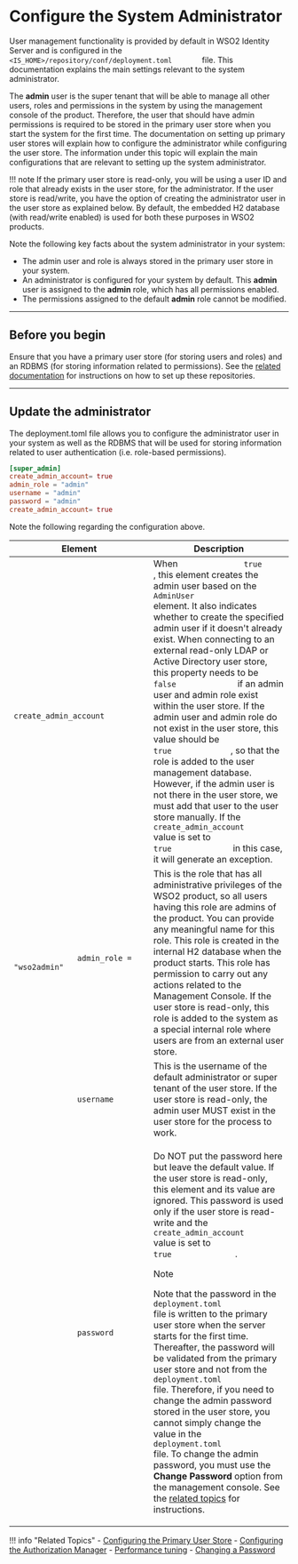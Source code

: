 # Configure the System Administrator

User management functionality is provided by default in WSO2 Identity Server and is configured in the
`         <IS_HOME>/repository/conf/deployment.toml        ` file.
This documentation explains the main settings relevant to the system
administrator.

The **admin** user is the super tenant that will be able to manage all
other users, roles and permissions in the system by using the management
console of the product. Therefore, the user that should have admin
permissions is required to be stored in the primary user store when you
start the system for the first time. The documentation on setting up
primary user stores will explain how to configure the administrator
while configuring the user store. The information under this topic will
explain the main configurations that are relevant to setting up the
system administrator.

!!! note
    If the primary user store is read-only, you will be using a user ID and
    role that already exists in the user store, for the administrator. If
    the user store is read/write, you have the option of creating the
    administrator user in the user store as explained below. By default, the
    embedded H2 database (with read/write enabled) is used for both these
    purposes in WSO2 products.
    

Note the following key facts about the system administrator in your
system:

-   The admin user and role is always stored in the primary user store
    in your system.
-   An administrator is configured for your system by default. This
    **admin** user is assigned to the **admin** role, which has all
    permissions enabled.
-   The permissions assigned to the default **admin** role cannot be
    modified.

---

## Before you begin

Ensure that you have a primary user store (for storing users and roles)
and an RDBMS (for storing information related to permissions). See the
[related
documentation](#related-topics) for
instructions on how to set up these repositories.

---

## Update the administrator

The deployment.toml file allows you to configure the administrator user in your system as well as
the RDBMS that will be used for storing information related to user
authentication (i.e. role-based permissions).

``` toml
[super_admin]
create_admin_account= true
admin_role = "admin"
username = "admin"
password = "admin"
create_admin_account= true
```

Note the following regarding the configuration above.

<table>
<colgroup>
<col style="width: 50%" />
<col style="width: 50%" />
</colgroup>
<thead>
<tr class="header">
<th>Element</th>
<th>Description</th>
</tr>
</thead>
<tbody>
<tr class="odd">
<td><code>              create_admin_account             </code></td>
<td>When <code>              true             </code>, this element creates the admin user based on the <code>              AdminUser             </code> element. It also indicates whether to create the specified admin user if it doesn't already exist. When connecting to an external read-only LDAP or Active Directory user store, this property needs to be <code>              false             </code> if an admin user and admin role exist within the user store. If the admin user and admin role do not exist in the user store, this value should be <code>              true             </code>, so that the role is added to the user management database. However, if the admin user is not there in the user store, we must add that user to the user store manually. If the <code>              create_admin_account             </code> value is set to <code>              true             </code> in this case, it will generate an exception.</td>
</tr>
<tr class="even">
<td><code>              admin_role = "wso2admin"            </code></td>
<td>This is the role that has all administrative privileges of the WSO2 product, so all users having this role are admins of the product. You can provide any meaningful name for this role. This role is created in the internal H2 database when the product starts. This role has permission to carry out any actions related to the Management Console. If the user store is read-only, this role is added to the system as a special internal role where users are from an external user store.</td>
</tr>
<tr class="even">
<td><code>              username          </code></td>
<td>This is the username of the default administrator or super tenant of the user store. If the user store is read-only, the admin user MUST exist in the user store for the process to work.</td>
</tr>
<tr class="odd">
<td><code>              password             </code></td>
<td><p>Do NOT put the password here but leave the default value. If the user store is read-only, this element and its value are ignored. This password is used only if the user store is read-write and the <code>            create_admin_account           </code> value is set to <code>               true              </code>.</p>
<div class="admonition note">
<p class="admonition-title">Note</p>
    <p>Note that the password in the <code>               deployment.toml              </code> file is written to the primary user store when the server starts for the first time. Thereafter, the password will be validated from the primary user store and not from the <code>               deployment.toml             </code> file. Therefore, if you need to change the admin password stored in the user store, you cannot simply change the value in the <code>               deployment.toml             </code> file. To change the admin password, you must use the <strong>Change Password</strong> option from the management console. See the <a href="#related-topics">related topics</a> for instructions.
    </p></div></td>
</tr>
</tbody>
</table>

<a name="related-topics"></a>

!!! info "Related Topics"
    -   [Configuring the Primary User
        Store](../../../deploy/configure-the-primary-user-store)
    -   [Configuring the Authorization
        Manager](../../../deploy/configure-the-authorization-manager)
    -   [Performance tuning](../../..deploy/performance/performance-tuning-recommendations)
    -   [Changing a
        Password](../../../guides/identity-lifecycles/manage-user-overview/)
